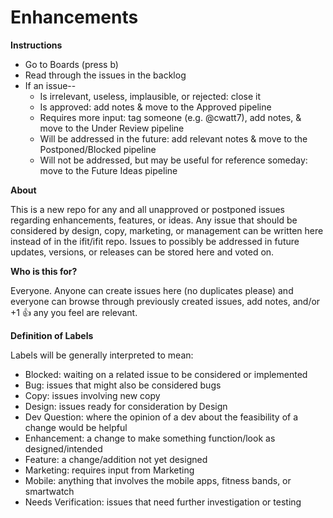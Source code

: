 # Enhancements

__Instructions__
* Go to Boards (press b)
* Read through the issues in the backlog
* If an issue--
  * Is irrelevant, useless, implausible, or rejected: close it
  * Is approved: add notes & move to the Approved pipeline
  * Requires more input: tag someone (e.g. @cwatt7), add notes, & move to the Under Review pipeline
  * Will be addressed in the future: add relevant notes & move to the Postponed/Blocked pipeline
  * Will not be addressed, but may be useful for reference someday: move to the Future Ideas pipeline

__About__

This is a new repo for any and all unapproved or postponed issues regarding enhancements, features, or ideas. Any issue that should be considered by design, copy, marketing, or management can be written here instead of in the ifit/ifit repo. Issues to possibly be addressed in future updates, versions, or releases can be stored here and voted on.

__Who is this for?__

Everyone. Anyone can create issues here (no duplicates please) and everyone can browse through previously created issues, add notes, and/or +1 :+1: any you feel are relevant.

__Definition of Labels__

Labels will be generally interpreted to mean:
* Blocked: waiting on a related issue to be considered or implemented
* Bug: issues that might also be considered bugs
* Copy: issues involving new copy
* Design: issues ready for consideration by Design
* Dev Question: where the opinion of a dev about the feasibility of a change would be helpful
* Enhancement: a change to make something function/look as designed/intended
* Feature: a change/addition not yet designed
* Marketing: requires input from Marketing
* Mobile: anything that involves the mobile apps, fitness bands, or smartwatch
* Needs Verification: issues that need further investigation or testing
